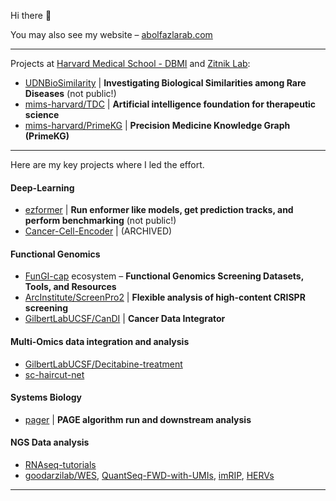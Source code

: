 Hi there 👋

You may also see my website – [abolfazlarab.com](https://abolfazlarab.com/)

<!-- 
![Abe's GitHub stats](https://github-readme-stats.vercel.app/api?username=abearab&show_icons=true&theme=radical)
-->

___
Projects at [Harvard Medical School - DBMI](https://github.com/hms-dbmi) and [Zitnik Lab](https://github.com/mims-harvard):
- [UDNBioSimilarity](https://github.com/abearab/UDNBioSimilarity) | **Investigating Biological Similarities among Rare Diseases** (not public!)
- [mims-harvard/TDC](https://github.com/mims-harvard/TDC) | **Artificial intelligence foundation for therapeutic science**
- [mims-harvard/PrimeKG](https://github.com/mims-harvard/PrimeKG) | **Precision Medicine Knowledge Graph (PrimeKG)**

___
Here are my key projects where I led the effort.

#### Deep-Learning
- [ezformer](https://github.com/abearab/ezformer) | **Run enformer like models, get prediction tracks, and perform benchmarking** (not public!)
- [Cancer-Cell-Encoder](https://github.com/abearab/Cancer-Cell-Encoder) | (ARCHIVED)

#### Functional Genomics
- [FunGI-cap](https://github.com/FunGI-cap) ecosystem – **Functional Genomics Screening Datasets, Tools, and Resources**
- [ArcInstitute/ScreenPro2](https://github.com/ArcInstitute/ScreenPro2) | **Flexible analysis of high-content CRISPR screening**
- [GilbertLabUCSF/CanDI](https://github.com/GilbertLabUCSF/CanDI) | **Cancer Data Integrator**

#### Multi-Omics data integration and analysis
- [GilbertLabUCSF/Decitabine-treatment](https://github.com/GilbertLabUCSF/Decitabine-treatment)
- [sc-haircut-net](https://github.com/abearab/sc-haircut-net)

#### Systems Biology
- [pager](https://github.com/abearab/pager) | **PAGE algorithm run and downstream analysis**

#### NGS Data analysis
- [RNAseq-tutorials](https://github.com/abearab/RNAseq-tutorials) 
- [goodarzilab/WES](https://github.com/goodarzilab/WES), [QuantSeq-FWD-with-UMIs](https://github.com/abearab/QuantSeq-FWD-with-UMIs), [imRIP](https://github.com/abearab/imRIP), [HERVs](https://github.com/abearab/HERVs)

___

<!-- 
I've used, improved, and then developed a series of pipelines and packages for CRISPR screen analysis. Over time, we agreed to extend and maintain **ScreenPro2**! Here is the history:

<a href="https://github.com/mhorlbeck/ScreenProcessing/">
  <img align="center" src="https://github-readme-stats.vercel.app/api/pin/?username=mhorlbeck&repo=ScreenProcessing&theme=tokyonight" />
</a>
1) 
<a href="https://github.com/abearab/CRISPRi-dual-sgRNA-screens/">
  <img align="center" src="https://github-readme-stats.vercel.app/api/pin/?username=abearab&repo=CRISPRi-dual-sgRNA-screens&theme=tokyonight" />
</a>
2)
<a href="https://github.com/ArcInstitute/ScreenPro2">
  <img align="center" src="https://github-readme-stats.vercel.app/api/pin/?username=ArcInstitute&repo=ScreenPro2&theme=tokyonight" />
</a>
-->
